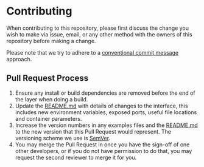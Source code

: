 # Contributing

When contributing to this repository, please first discuss the change you wish to make via issue,
email, or any other method with the owners of this repository before making a change.

Please note that we try to adhere to a [conventional commit message](https://www.conventionalcommits.org/) approach.

## Pull Request Process

1. Ensure any install or build dependencies are removed before the end of the layer when doing a
   build.
2. Update the [README.md](README.md) with details of changes to the interface, this includes new environment
   variables, exposed ports, useful file locations and container parameters.
3. Increase the version numbers in any examples files and the [README.md](README.md) to the new version that this
   Pull Request would represent. The versioning scheme we use is [SemVer](http://semver.org/).
4. You may merge the Pull Request in once you have the sign-off of one other developers, or if you
   do not have permission to do that, you may request the second reviewer to merge it for you.
